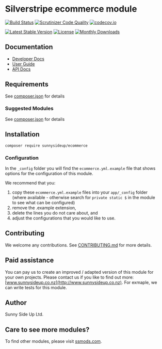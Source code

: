 # Silverstripe ecommerce module
[![Build Status](https://travis-ci.org/sunnysideup/silverstripe-ecommerce.svg?branch=master)](https://travis-ci.org/sunnysideup/silverstripe-ecommerce)
[![Scrutinizer Code Quality](https://scrutinizer-ci.com/g/sunnysideup/silverstripe-ecommerce/badges/quality-score.png?b=master)](https://scrutinizer-ci.com/g/sunnysideup/silverstripe-ecommerce/?branch=master)
[![codecov.io](https://codecov.io/github/sunnysideup/silverstripe-ecommerce/coverage.svg?branch=master)](https://codecov.io/github/sunnysideup/silverstripe-ecommerce?branch=master)

[![Latest Stable Version](https://poser.pugx.org/sunnysideup/ecommerce/version)](https://packagist.org/packages/sunnysideup/ecommerce)
[![License](https://poser.pugx.org/sunnysideup/ecommerce/license)](https://packagist.org/packages/sunnysideup/ecommerce)
[![Monthly Downloads](https://poser.pugx.org/sunnysideup/ecommerce/d/monthly)](https://packagist.org/packages/sunnysideup/ecommerce)


## Documentation


 * [Developer Docs](docs/en/INDEX.md)
 * [User Guide](docs/en/userguide.md)
 * [API Docs](http://docs.ssmods.com/sunnysideup/ecommerce/classes.xhtml)


## Requirements



See [composer.json](composer.json) for details


### Suggested Modules



See [composer.json](composer.json) for details


## Installation


```
composer require sunnysideup/ecommerce
```

### Configuration



In the `_config` folder you will find the `ecommerce.yml.example`
file that shows options for the configuration of this module.

We recommend that you:

  1. copy these `ecommerce.yml.example` files into your
`app/_config` folder (where available - otherwise search for `private static $` in the module to see what can be configured)
  2. remove the .example extension,
  3. delete the lines you do not care about, and
  4. adjust the configurations that you would like to use.


## Contributing



We welcome any contributions. See [CONTRIBUTING.md](CONTRIBUTING.md) for more details.

## Paid assistance



You can pay us to create an improved / adapted version of this module for your own projects.  Please contact us if you like to find out more: [www.sunnysideup.co.nz](http://www.sunnysideup.co.nz).  For exmaple, we can write tests for this module.  

## Author

Sunny Side Up Ltd.


## Care to see more modules?

To find other modules, please visit [ssmods.com](http://ssmods.com/).
